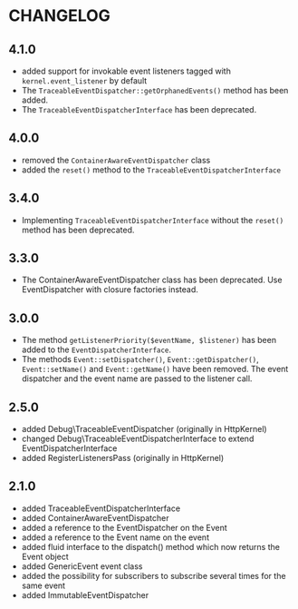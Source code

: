 CHANGELOG
=========

4.1.0
-----

 * added support for invokable event listeners tagged with `kernel.event_listener` by default 
 * The `TraceableEventDispatcher::getOrphanedEvents()` method has been added.
 * The `TraceableEventDispatcherInterface` has been deprecated.

4.0.0
-----

 * removed the `ContainerAwareEventDispatcher` class
 * added the `reset()` method to the `TraceableEventDispatcherInterface`

3.4.0
-----

  * Implementing `TraceableEventDispatcherInterface` without the `reset()` method has been deprecated.

3.3.0
-----

  * The ContainerAwareEventDispatcher class has been deprecated. Use EventDispatcher with closure factories instead.

3.0.0
-----

  * The method `getListenerPriority($eventName, $listener)` has been added to the
    `EventDispatcherInterface`.
  * The methods `Event::setDispatcher()`, `Event::getDispatcher()`, `Event::setName()`
    and `Event::getName()` have been removed.
    The event dispatcher and the event name are passed to the listener call.

2.5.0
-----

 * added Debug\TraceableEventDispatcher (originally in HttpKernel)
 * changed Debug\TraceableEventDispatcherInterface to extend EventDispatcherInterface
 * added RegisterListenersPass (originally in HttpKernel)

2.1.0
-----

 * added TraceableEventDispatcherInterface
 * added ContainerAwareEventDispatcher
 * added a reference to the EventDispatcher on the Event
 * added a reference to the Event name on the event
 * added fluid interface to the dispatch() method which now returns the Event
   object
 * added GenericEvent event class
 * added the possibility for subscribers to subscribe several times for the
   same event
 * added ImmutableEventDispatcher
